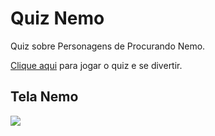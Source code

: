 # Quiz Nemo

Quiz sobre Personagens de Procurando Nemo.

[Clique aqui](https://juliajpereira.github.io/quiz-nemo/) para jogar o quiz e se divertir.

## Tela Nemo

[![](https://github.com/JuliaJPereira/quiz-nemo/blob/gh-pages/imagens/tela-nemo.gif)]()
